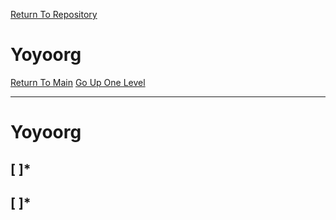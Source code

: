 [Return To Repository](https://github.com/deathbybandaid/piholeparser/)
# Yoyoorg
[Return To Main](https://github.com/deathbybandaid/piholeparser/blob/master/RecentRunLogs/Mainlog.md)
[Go Up One Level](https://github.com/deathbybandaid/piholeparser/blob/master/RecentRunLogs/TopLevelScripts/.md)
____________________________________
# Yoyoorg
## [ ]*
## [ ]*
